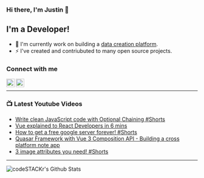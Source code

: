### Hi there, I'm Justin 👋

## I'm a Developer!

- 🔭 I'm currently work on building a [data creation platform](https://datatorch.io).
- ⚡ I've created and contriubuted to many open source projects.

### Connect with me

[<img align="left" alt="jsbroks | YouTube" width="22px" src="https://cdn.jsdelivr.net/npm/simple-icons@v3/icons/youtube.svg" />][youtube]
[<img align="left" alt="jsbroks | LinkedIn" width="22px" src="https://cdn.jsdelivr.net/npm/simple-icons@v3/icons/linkedin.svg" />][linkedin]

<br />

---

### 📺 Latest Youtube Videos

<!-- YOUTUBE:START -->
- [Write clean JavaScript code with Optional Chaining #Shorts](https://www.youtube.com/watch?v=w-CzuoEt1mc)
- [Vue explained to React Developers in 6 mins](https://www.youtube.com/watch?v=sUH7PDUswio)
- [How to get a free google server forever! #Shorts](https://www.youtube.com/watch?v=lRxAUdWMUEY)
- [Quasar Framework with Vue 3 Composition API - Building a cross platform note app](https://www.youtube.com/watch?v=qPkSwo8QyoA)
- [3 image attributes you need! #Shorts](https://www.youtube.com/watch?v=wiqw7KVLDT0)
<!-- YOUTUBE:END -->

---

<img align="center" alt="codeSTACKr's Github Stats" src="https://github-readme-stats.vercel.app/api?username=jsbroks&show_icons=true&hide_border=true" >


[youtube]: https://www.youtube.com/channel/UCro4e-xxAYrgwt5cOccnE0A
[github]: https://www.github.com/jsbroks
[linkedin]: https://www.linkedin.com/in/jsbroks/
